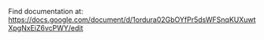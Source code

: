 Find documentation at:
https://docs.google.com/document/d/1ordura02GbOYfPr5dsWFSnqKUXuwtXpgNxEiZ6vcPWY/edit